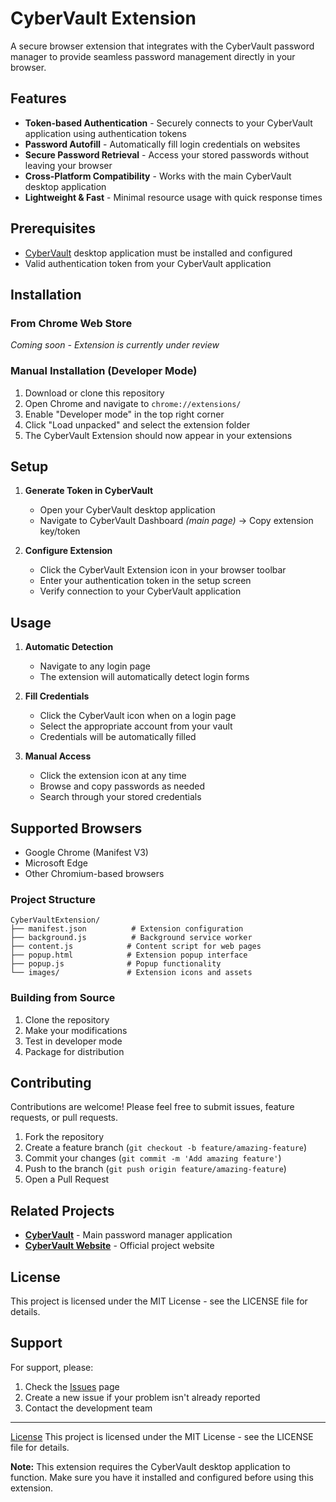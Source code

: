 # CyberVault Extension

A secure browser extension that integrates with the CyberVault password manager to provide seamless password management directly in your browser.

## Features

- **Token-based Authentication** - Securely connects to your CyberVault application using authentication tokens
- **Password Autofill** - Automatically fill login credentials on websites
- **Secure Password Retrieval** - Access your stored passwords without leaving your browser
- **Cross-Platform Compatibility** - Works with the main CyberVault desktop application
- **Lightweight & Fast** - Minimal resource usage with quick response times

## Prerequisites

- [CyberVault](https://github.com/CyberNilsen/CyberVault) desktop application must be installed and configured
- Valid authentication token from your CyberVault application

## Installation

### From Chrome Web Store
*Coming soon - Extension is currently under review*

### Manual Installation (Developer Mode)
1. Download or clone this repository
2. Open Chrome and navigate to `chrome://extensions/`
3. Enable "Developer mode" in the top right corner
4. Click "Load unpacked" and select the extension folder
5. The CyberVault Extension should now appear in your extensions

## Setup

1. **Generate Token in CyberVault**
   - Open your CyberVault desktop application
   - Navigate to CyberVault Dashboard *(main page)* -> Copy extension key/token 

2. **Configure Extension**
   - Click the CyberVault Extension icon in your browser toolbar
   - Enter your authentication token in the setup screen
   - Verify connection to your CyberVault application

## Usage

1. **Automatic Detection**
   - Navigate to any login page
   - The extension will automatically detect login forms

2. **Fill Credentials**
   - Click the CyberVault icon when on a login page
   - Select the appropriate account from your vault
   - Credentials will be automatically filled

3. **Manual Access**
   - Click the extension icon at any time
   - Browse and copy passwords as needed
   - Search through your stored credentials

## Supported Browsers

- Google Chrome (Manifest V3)
- Microsoft Edge
- Other Chromium-based browsers

### Project Structure
```
CyberVaultExtension/
├── manifest.json          # Extension configuration
├── background.js          # Background service worker
├── content.js            # Content script for web pages
├── popup.html            # Extension popup interface
├── popup.js              # Popup functionality
└── images/               # Extension icons and assets
```

### Building from Source
1. Clone the repository
2. Make your modifications
3. Test in developer mode
4. Package for distribution

## Contributing

Contributions are welcome! Please feel free to submit issues, feature requests, or pull requests.

1. Fork the repository
2. Create a feature branch (`git checkout -b feature/amazing-feature`)
3. Commit your changes (`git commit -m 'Add amazing feature'`)
4. Push to the branch (`git push origin feature/amazing-feature`)
5. Open a Pull Request

## Related Projects

- [**CyberVault**](https://github.com/CyberNilsen/CyberVault) - Main password manager application
- [**CyberVault Website**](https://github.com/CyberNilsen/CyberVault-website) - Official project website

## License

This project is licensed under the MIT License - see the LICENSE file for details.

## Support

For support, please:
1. Check the [Issues](https://github.com/CyberNilsen/CyberVaultExtension/issues) page
2. Create a new issue if your problem isn't already reported
3. Contact the development team

---

[License](https://github.com/CyberNilsen/CyberVaultExtension/blob/master/LICENSE)
This project is licensed under the MIT License - see the LICENSE file for details.

**Note:** This extension requires the CyberVault desktop application to function. Make sure you have it installed and configured before using this extension.
